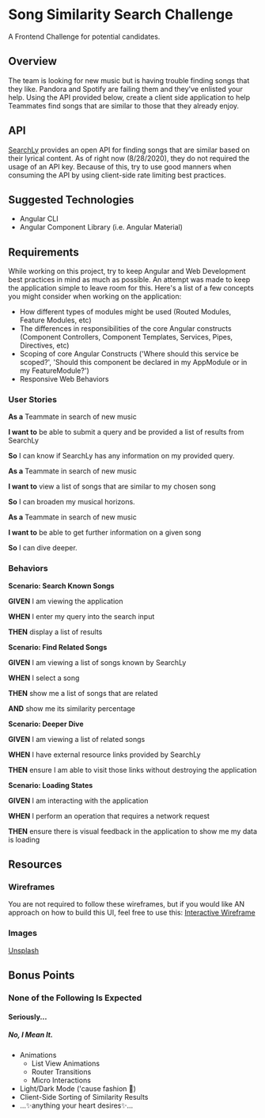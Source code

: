 # Song Similarity Search Challenge
A Frontend Challenge for potential candidates.

## Overview
The team is looking for new music but is having trouble finding songs that they like. Pandora and Spotify are failing them and they've enlisted your help. Using the API provided below, create a client side application to help Teammates find songs that are similar to those that they already enjoy.

## API
[SearchLy](https://searchly.asuarez.dev/docs/v1) provides an open API for finding songs that are similar based on their lyrical content. As of right now (8/28/2020), they do not required the usage of an API key. Because of this, try to use good manners when consuming the API by using client-side rate limiting best practices.

## Suggested Technologies
* Angular CLI
* Angular Component Library (i.e. Angular Material)

## Requirements
While working on this project, try to keep Angular and Web Development best practices in mind as much as possible. An attempt was made to keep the application simple to leave room for this. Here's a list of a few concepts you might consider when working on the application: 
* How different types of modules might be used (Routed Modules, Feature Modules, etc)
* The differences in responsibilities of the core Angular constructs (Component Controllers, Component Templates, Services, Pipes, Directives, etc)
* Scoping of core Angular Constructs ('Where should this service be scoped?', 'Should this component be declared in my AppModule or in my FeatureModule?')
* Responsive Web Behaviors

### User Stories
**As a** Teammate in search of new music

**I want to** be able to submit a query and be provided a list of results from SearchLy

**So** I can know if SearchLy has any information on my provided query.

**As a** Teammate in search of new music

**I want to** view a list of songs that are similar to my chosen song 

**So** I can broaden my musical horizons.

**As a** Teammate in search of new music

**I want to** be able to get further information on a given song

**So** I can dive deeper.

### Behaviors

**Scenario: Search Known Songs**

**GIVEN** I am viewing the application

**WHEN** I enter my query into the search input

**THEN** display a list of results


**Scenario: Find Related Songs**

**GIVEN** I am viewing a list of songs known by SearchLy

**WHEN** I select a song

**THEN** show me a list of songs that are related

**AND** show me its similarity percentage


**Scenario: Deeper Dive**

**GIVEN** I am viewing a list of related songs

**WHEN** I have external resource links provided by SearchLy

**THEN** ensure I am able to visit those links without destroying the application


**Scenario: Loading States**

**GIVEN** I am interacting with the application

**WHEN** I perform an operation that requires a network request

**THEN** ensure there is visual feedback in the application to show me my data is loading

## Resources
### Wireframes
You are not required to follow these wireframes, but if you would like AN approach on how to build this UI, feel free to use this:
[Interactive Wireframe](https://www.figma.com/file/LSoza6gcKmeGMld9nQgDSg/SearchLy-Wireframes?node-id=0%3A1)

### Images
[Unsplash](https://unsplash.com/)

## Bonus Points
### None of the Following Is Expected
#### Seriously...
##### No, I Mean It.
* Animations
  * List View Animations
  * Router Transitions
  * Micro Interactions
* Light/Dark Mode ('cause fashion 💅)
* Client-Side Sorting of Similarity Results
* ...✨anything your heart desires✨...
